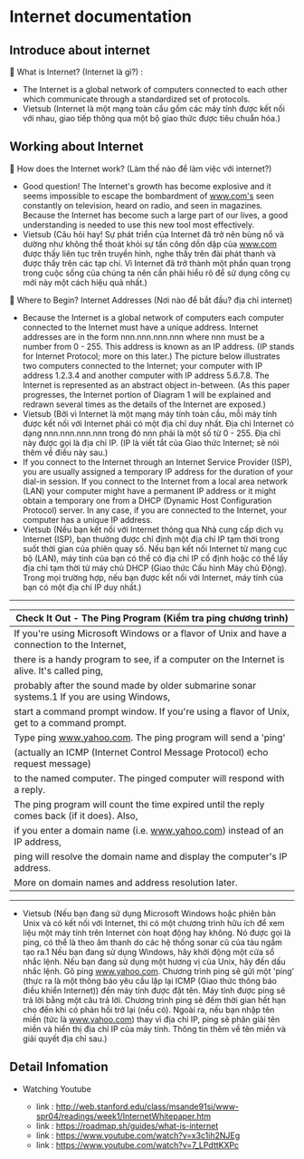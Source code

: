 # Internet documentation

## Introduce about internet

💬 What is Internet? (Internet là gì?) :
- The Internet is a global network of computers connected to each other which communicate through a standardized set of protocols.
- Vietsub (Internet là một mạng toàn cầu gồm các máy tính được kết nối với nhau, giao tiếp thông qua một bộ giao thức được tiêu chuẩn hóa.)

## Working about Internet 

💬 How does the Internet work? (Làm thế nào để làm việc với internet?)
- Good question! The Internet's growth has become explosive and it seems impossible to escape the bombardment of www.com's seen constantly on television, heard on radio, and seen in magazines. Because the Internet has become such a large part of our lives, a good understanding is needed to use this new tool most effectively.
- Vietsub (Câu hỏi hay! Sự phát triển của Internet đã trở nên bùng nổ và dường như không thể thoát khỏi sự tấn công dồn dập của www.com được thấy liên tục trên truyền hình, nghe thấy trên đài phát thanh và được thấy trên các tạp chí. Vì Internet đã trở thành một phần quan trọng trong cuộc sống của chúng ta nên cần phải hiểu rõ để sử dụng công cụ mới này một cách hiệu quả nhất.)

💬 Where to Begin? Internet Addresses (Nơi nào để bắt đầu? địa chỉ internet)
- Because the Internet is a global network of computers each computer connected to the Internet must have a unique address. Internet addresses are in the form nnn.nnn.nnn.nnn where nnn must be a number from 0 - 255. This address is known as an IP address. (IP stands for Internet Protocol; more on this later.)
The picture below illustrates two computers connected to the Internet; your computer with IP address 1.2.3.4 and another computer with IP address 5.6.7.8. The Internet is represented as an abstract object in-between. (As this paper progresses, the Internet portion of Diagram 1 will be explained and redrawn several times as the details of the Internet are exposed.)
- Vietsub (Bởi vì Internet là một mạng máy tính toàn cầu, mỗi máy tính được kết nối với Internet phải có một địa chỉ duy nhất. Địa chỉ Internet có dạng nnn.nnn.nnn.nnn trong đó nnn phải là một số từ 0 - 255. Địa chỉ này được gọi là địa chỉ IP. (IP là viết tắt của Giao thức Internet; sẽ nói thêm về điều này sau.)
- If you connect to the Internet through an Internet Service Provider (ISP), you are usually assigned a temporary IP address for the duration of your dial-in session. If you connect to the Internet from a local area network (LAN) your computer might have a permanent IP address or it might obtain a temporary one from a DHCP (Dynamic Host Configuration Protocol) server. In any case, if you are connected to the Internet, your computer has a unique IP address.
- Vietsub (Nếu bạn kết nối với Internet thông qua Nhà cung cấp dịch vụ Internet (ISP), bạn thường được chỉ định một địa chỉ IP tạm thời trong suốt thời gian của phiên quay số. Nếu bạn kết nối Internet từ mạng cục bộ (LAN), máy tính của bạn có thể có địa chỉ IP cố định hoặc có thể lấy địa chỉ tạm thời từ máy chủ DHCP (Giao thức Cấu hình Máy chủ Động). Trong mọi trường hợp, nếu bạn được kết nối với Internet, máy tính của bạn có một địa chỉ IP duy nhất.)

---------------------------------------------------------------------------------------------------
|Check It Out - The Ping Program (Kiểm tra ping chương trình)                                     |
|-------------------------------------------------------------------------------------------------|
|If you're using Microsoft Windows or a flavor of Unix and have a connection to the Internet,     |
|there is a handy program to see, if a computer on the Internet is alive. It's called ping,       |
| probably after the sound made by older submarine sonar systems.1 If you are using Windows,      |
|start a command prompt window. If you're using a flavor of Unix, get to a command prompt.        |
|Type ping www.yahoo.com. The ping program will send a 'ping'                                     | 
|(actually an ICMP (Internet Control Message Protocol) echo request message)                      |
|to the named computer. The pinged computer will respond with a reply.                            |
|The ping program will count the time expired until the reply comes back (if it does). Also,      |
|if you enter a domain name (i.e. www.yahoo.com) instead of an IP address,                        |
|ping will resolve the domain name and display the computer's IP address.                         |
|More on domain names and address resolution later.                                               |
---------------------------------------------------------------------------------------------------
- Vietsub (Nếu bạn đang sử dụng Microsoft Windows hoặc phiên bản Unix và có kết nối với Internet, thì có một chương trình hữu ích để xem liệu một máy tính trên Internet còn hoạt động hay không. Nó được gọi là ping, có thể là theo âm thanh do các hệ thống sonar cũ của tàu ngầm tạo ra.1 Nếu bạn đang sử dụng Windows, hãy khởi động một cửa sổ nhắc lệnh. Nếu bạn đang sử dụng một hương vị của Unix, hãy đến dấu nhắc lệnh. Gõ ping www.yahoo.com. Chương trình ping sẽ gửi một 'ping' (thực ra là một thông báo yêu cầu lặp lại ICMP (Giao thức thông báo điều khiển Internet)) đến máy tính được đặt tên. Máy tính được ping sẽ trả lời bằng một câu trả lời. Chương trình ping sẽ đếm thời gian hết hạn cho đến khi có phản hồi trở lại (nếu có). Ngoài ra, nếu bạn nhập tên miền (tức là www.yahoo.com) thay vì địa chỉ IP, ping sẽ phân giải tên miền và hiển thị địa chỉ IP của máy tính. Thông tin thêm về tên miền và giải quyết địa chỉ sau.)


## Detail Infomation

- Watching Youtube

    - link : http://web.stanford.edu/class/msande91si/www-spr04/readings/week1/InternetWhitepaper.htm
    - link : https://roadmap.sh/guides/what-is-internet
    - link : https://www.youtube.com/watch?v=x3c1ih2NJEg
    - link : https://www.youtube.com/watch?v=7_LPdttKXPc
